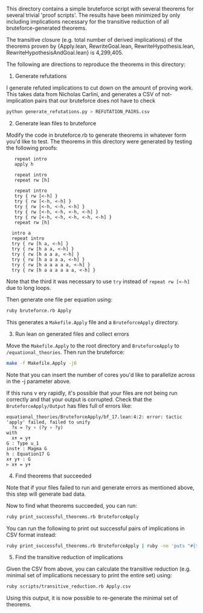 This directory contains a simple bruteforce script with several theorems for several trivial 'proof scripts'. The results have been minimized by only including implications necessary for the transitive reduction of all bruteforce-generated theorems.

The transitive closure (e.g. total number of derived implications) of the theorems proven by {Apply.lean, RewriteGoal.lean, RewriteHypothesis.lean, RewriteHypothesisAndGoal.lean} is 4,299,405.

The following are directions to reproduce the theorems in this directory:
1) Generate refutations

I generate refuted implications to cut down on the amount of proving work. This takes data from Nicholas Carlini, and generates a CSV of not-implication pairs that our bruteforce does not have to check

```sh
python generate_refutations.py > REFUTATION_PAIRS.csv
```

2) Generate lean files to bruteforce

Modify the code in bruteforce.rb to generate theorems in whatever form you'd like to test. The theorems in this directory were generated by testing the following proofs:

```
   repeat intro
   apply h
```
```
   repeat intro
   repeat rw [h]
```
```
   repeat intro
   try { rw [<-h] }
   try { rw [<-h, <-h] }
   try { rw [<-h, <-h, <-h] }
   try { rw [<-h, <-h, <-h, <-h] }
   try { rw [<-h, <-h, <-h, <-h, <-h] }
   repeat rw [h]
```
```
  intro a
  repeat intro
  try { rw [h a, <-h] }
  try { rw [h a a, <-h] }
  try { rw [h a a a, <-h] }
  try { rw [h a a a a, <-h] }
  try { rw [h a a a a a, <-h] }
  try { rw [h a a a a a a, <-h] }
```

Note that the third it was necessary to use `try` instead of `repeat rw [<-h]` due to long loops.

Then generate one file per equation using:

```sh
ruby bruteforce.rb Apply
```

This generates a `Makefile.Apply` file and a `BruteforceApply` directory.

3) Run lean on generated files and collect errors

Move the `Makefile.Apply` to the root directory and `BruteforceApply` to `/equational_theories`. Then run the bruteforce:

```sh
make -f Makefile.Apply -j6
```

Note that you can insert the number of cores you'd like to parallelize across in the -j parameter above.

If this runs v ery rapidly, it's possible that your files are not being run correctly and that your output is corrupted. Check that the `BruteforceApply/Output` has files full of errors like:

```
equational_theories/BruteforceApply/bf_17.lean:4:2: error: tactic 'apply' failed, failed to unify
  ?x = ?y ∘ (?y ∘ ?y)
with
  x✝ = y✝
G : Type u_1
inst✝ : Magma G
h : Equation17 G
x✝ y✝ : G
⊢ x✝ = y✝
```

4) Find theorems that succeeded

Note that if your files failed to run and generate errors as mentioned above, this step will generate bad data.

Now to find what theorems succeeded, you can run:

```sh
ruby print_successful_theorems.rb BruteforceApply
```

You can run the following to print out successful pairs of implications in CSV format instead:
```sh
ruby print_successful_theorems.rb BruteforceApply | ruby -ne 'puts "#{$1},#{$2}" if $_ =~ /Equation(\d+)_implies_Equation(\d+)/'
```

5) Find the transitive reduction of implications

Given the CSV from above, you can calculate the transitive reduction (e.g. minimal set of implications necessary to print the entire set) using:

```sh
ruby scripts/transitive_reduction.rb Apply.csv
```

Using this output, it is now possible to re-generate the minimal set of theorems.
